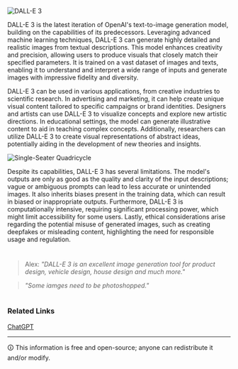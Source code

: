 ![DALL-E 3](https://github.com/sourceduty/DALL-E_3/assets/123030236/b08f1e54-fb09-4b96-b195-549eb8591c00)

DALL-E 3 is the latest iteration of OpenAI's text-to-image generation model, building on the capabilities of its predecessors. Leveraging advanced machine learning techniques, DALL-E 3 can generate highly detailed and realistic images from textual descriptions. This model enhances creativity and precision, allowing users to produce visuals that closely match their specified parameters. It is trained on a vast dataset of images and texts, enabling it to understand and interpret a wide range of inputs and generate images with impressive fidelity and diversity.

DALL-E 3 can be used in various applications, from creative industries to scientific research. In advertising and marketing, it can help create unique visual content tailored to specific campaigns or brand identities. Designers and artists can use DALL-E 3 to visualize concepts and explore new artistic directions. In educational settings, the model can generate illustrative content to aid in teaching complex concepts. Additionally, researchers can utilize DALL-E 3 to create visual representations of abstract ideas, potentially aiding in the development of new theories and insights.

![Single-Seater Quadricycle](https://github.com/sourceduty/DALL-E_3/assets/123030236/70a86e68-98ec-460c-ab08-f0c6905b742e)

Despite its capabilities, DALL-E 3 has several limitations. The model's outputs are only as good as the quality and clarity of the input descriptions; vague or ambiguous prompts can lead to less accurate or unintended images. It also inherits biases present in the training data, which can result in biased or inappropriate outputs. Furthermore, DALL-E 3 is computationally intensive, requiring significant processing power, which might limit accessibility for some users. Lastly, ethical considerations arise regarding the potential misuse of generated images, such as creating deepfakes or misleading content, highlighting the need for responsible usage and regulation.

#

> Alex: *"DALL-E 3 is an excellent image generation tool for product design, vehicle design, house design and much more."*

> *"Some iamges need to be photoshopped."*

#
### Related Links

[ChatGPT](https://github.com/sourceduty/ChatGPT)

***
🛈 This information is free and open-source; anyone can redistribute it and/or modify.
